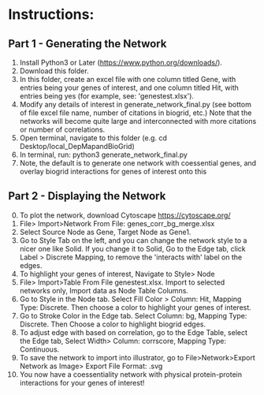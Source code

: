 # **Instructions:**
## **Part 1 - Generating the Network**
1) Install Python3 or Later (https://www.python.org/downloads/).
2) Download this folder.
3) In this folder, create an excel file with one column titled Gene, with entries being your genes of interest, 
   and one column titled Hit, with entries being yes (for example, see: 'genestest.xlsx'). 
4) Modify any details of interest in generate_network_final.py (see bottom of file excel file name, number of citations in biogrid, etc.) 
   Note that the networks will become quite large and interconnected with more citations or number of correlations.
5) Open terminal, navigate to this folder (e.g. cd Desktop/local_DepMapandBioGrid)
6) In terminal, run:  python3 generate_network_final.py
7) Note, the default is to generate one network with coessential genes, and overlay biogrid interactions for genes of interest onto this

## **Part 2 - Displaying the Network**
0) To plot the network, download Cytoscape https://cytoscape.org/
1) File> Import>Network From File: genes_corr_bg_merge.xlsx
2) Select Source Node as Gene, Target Node as Gene1.
3) Go to Style Tab on the left, and you can change the network style to a nicer one like Solid.
 If you change it to Solid, Go to the Edge tab, click Label > Discrete Mapping, to remove the 'interacts with' label on the edges.
4) To highlight your genes of interest, Navigate to Style> Node
5) File> Import>Table From File genestest.xlsx. Import to selected networks only, Import data as Node Table Columns.
6) Go to Style in the Node tab. Select Fill Color > Column: Hit, Mapping Type: Discrete. Then choose a color to highlight your genes of interest.
7) Go to Stroke Color in the Edge tab. Select Column: bg, Mapping Type: Discrete. Then Choose a color to highlight biogrid edges.
8) To adjust edge with based on correlation, go to the Edge Table, select the Edge tab, Select Width> Column: corrscore, Mapping Type: Continuous.
9) To save the network to import into illustrator, go to File>Network>Export Network as Image> Export File Format: .svg
10) You now have a coessentiality network with physical protein-protein interactions for your genes of interest! 
